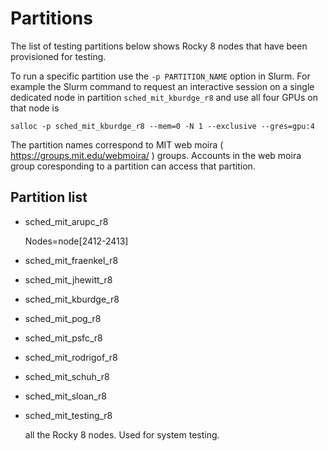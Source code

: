 # Partitions

The list of testing partitions below shows Rocky 8 nodes that have been provisioned for testing. 

To run a specific partition use the `-p PARTITION_NAME` option in Slurm. For example the Slurm command to request an interactive session on a single dedicated node in partition `sched_mit_kburdge_r8` and use all four GPUs on that node is

   ```
   salloc -p sched_mit_kburdge_r8 --mem=0 -N 1 --exclusive --gres=gpu:4
   ```
   
The partition names correspond to MIT web moira ( https://groups.mit.edu/webmoira/ ) groups. Accounts in the web moira group coresponding to a partition can access that partition. 

## Partition list

* sched_mit_arupc_r8

    Nodes=node[2412-2413]


* sched_mit_fraenkel_r8



* sched_mit_jhewitt_r8


* sched_mit_kburdge_r8
   


* sched_mit_pog_r8


* sched_mit_psfc_r8


* sched_mit_rodrigof_r8


* sched_mit_schuh_r8


* sched_mit_sloan_r8


* sched_mit_testing_r8 
    
     all the Rocky 8 nodes. Used for system testing. 
